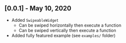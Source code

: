 ## [0.0.1] - May 10, 2020
- Added `SwipeableWidget`
  - Can be swiped horizontally then execute a function
  - Can be swiped vertically then execute a function
- Added fully featured example (see `examples/` folder)
